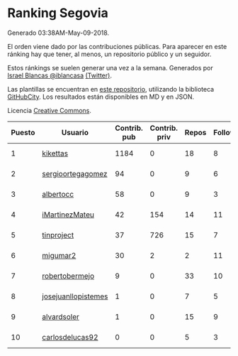 # Ranking Segovia

Generado 03:38AM-May-09-2018.

El orden viene dado por las contribuciones públicas. Para aparecer en este ránking hay que tener, al menos, un repositorio público y un seguidor.

Estos ránkings se suelen generar una vez a la semana. Generados por [Israel Blancas @iblancasa](https://github.com/iblancasa/) [(Twitter)](https://twitter.com/iblancasa).

Las plantillas se encuentran en [este repositorio](https://github.com/iblancasa/GH-Spanish-Ranking), utilizando la biblioteca [GitHubCity](https://github.com/iblancasa/GitHubCity). Los resultados están disponibles en MD y en JSON.

Licencia [Creative Commons](https://creativecommons.org/licenses/by/4.0/).

| Puesto   |  Usuario  | Contrib. pub | Contrib. priv |Repos| Followers | Desde |  Avatar  |
|----------|-----------|--------------|---------------|-----|-----------|-------|----------|
|1|[kikettas](https://github.com/kikettas)|1184|0|18|8|2014-10-08|![kikettas](https://avatars3.githubusercontent.com/u/9082270)|
|2|[sergioortegagomez](https://github.com/sergioortegagomez)|94|0|9|6|2014-09-14|![sergioortegagomez](https://avatars2.githubusercontent.com/u/8767128)|
|3|[albertocc](https://github.com/albertocc)|58|0|9|3|2015-08-18|![albertocc](https://avatars2.githubusercontent.com/u/13858689)|
|4|[iMartinezMateu](https://github.com/iMartinezMateu)|42|154|14|11|2014-10-19|![iMartinezMateu](https://avatars2.githubusercontent.com/u/9308066)|
|5|[tinproject](https://github.com/tinproject)|37|726|15|7|2013-03-01|![tinproject](https://avatars3.githubusercontent.com/u/3742174)|
|6|[migumar2](https://github.com/migumar2)|30|2|2|11|2011-05-31|![migumar2](https://avatars2.githubusercontent.com/u/819947)|
|7|[robertobermejo](https://github.com/robertobermejo)|9|0|33|10|2010-03-13|![robertobermejo](https://avatars1.githubusercontent.com/u/221931)|
|8|[josejuanllopistemes](https://github.com/josejuanllopistemes)|1|0|7|5|2015-05-28|![josejuanllopistemes](https://avatars0.githubusercontent.com/u/12647640)|
|9|[alvardsoler](https://github.com/alvardsoler)|1|0|15|9|2013-04-09|![alvardsoler](https://avatars1.githubusercontent.com/u/4102837)|
|10|[carlosdelucas92](https://github.com/carlosdelucas92)|0|0|5|3|2015-01-27|![carlosdelucas92](https://avatars1.githubusercontent.com/u/10717935)|
